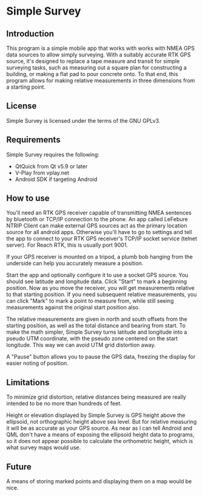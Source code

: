 # Simple Survey

## Introduction
This program is a simple mobile app that works with works with NMEA GPS data
sources to allow simply surveying.  With a suitably accurate RTK GPS source,
it's designed to replace a tape measure and transit for simple surveying tasks,
such as measuring out a square plan for constructing a building, or making a
flat pad to pour concrete onto. To that end, this program allows for making
relative measurements in three dimensions from a starting point.

## License
Simple Survey is licensed under the terms of the GNU GPLv3.

## Requirements
Simple Survey requires the following:

* QtQuick from Qt v5.9 or later
* V-Play from vplay.net
* Android SDK if targeting Android

## How to use
You'll need an RTK GPS receiver capable of transmitting NMEA sentences by
bluetooth or TCP/IP connection to the phone.  An app called LeFebure NTRIP Client can make external GPS sources act as the primary location source for all android apps.  Otherwise you'll have to go to settings and tell the app to connect to your RTK GPS receiver's TCP/IP socket service (telnet server).  For Reach RTK, this is usually port 9001.

If your GPS receiver is mounted on a tripod, a plumb bob hanging from the underside can help you accurately measure a position.

Start the app and optionally configure it to use a socket GPS source.  You should see latitude and longitude data.  Click "Start" to mark a beginning position.  Now as you move the receiver, you will get measurements relative to that starting position.  If you need subsequent relative measurements, you can click "Mark" to mark a point to measure from, while still seeing measurements against the original start position also.

The relative measurements are given in north and south offsets from the
starting position, as well as the total distance and bearing from start. To
make the math simpler, Simple Survey turns latitude and longitude into a pseudo
UTM coordinate, with the pseudo zone centered on the start longitude. This way
we can avoid UTM grid distortion away.

A "Pause" button allows you to pause the GPS data, freezing the display for easier noting of position.

## Limitations
To minimize grid distortion, relative distances being measured are really
intended to be no more than hundreds of feet.

Height or elevation displayed by Simple Survey is GPS height above the
ellipsoid, not orthographic height above sea level. But for relative measuring
it will be as accurate as your GPS source.  As near as I can tell Android and QML don't have a means of exposing the ellipsoid height data to programs, so it does not appear possible to calculate the orthometric height, which is what survey maps would use.

## Future
A means of storing marked points and displaying them on a map would be nice.

